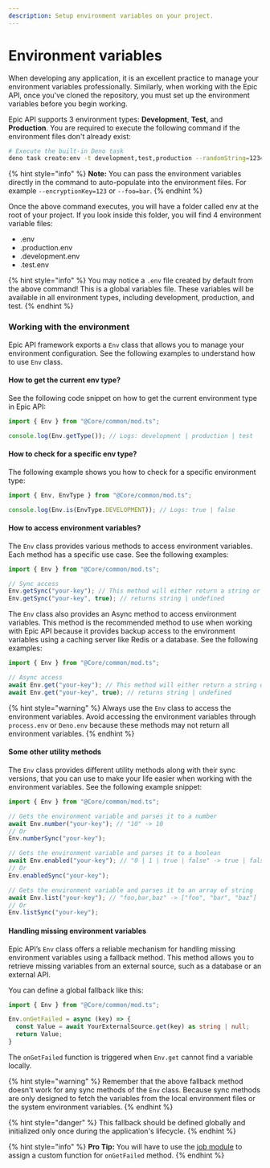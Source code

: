```yaml
---
description: Setup environment variables on your project.
---
```


# Environment variables

When developing any application, it is an excellent practice to manage your environment variables professionally. Similarly, when working with the Epic API, once you've cloned the repository, you must set up the environment variables before you begin working.

Epic API supports 3 environment types: **Development**, **Test,** and **Production**. You are required to execute the following command if the environment files don't already exist:

```bash
# Execute the built-in Deno task
deno task create:env -t development,test,production --randomString=123457890 --dbConnectionString="mongodb://localhost:27017/epic-api"
```

{% hint style="info" %}
**Note:** You can pass the environment variables directly in the command to auto-populate into the environment files. For example `--encryptionKey=123` or `--foo=bar`.
{% endhint %}

Once the above command executes, you will have a folder called env at the root of your project. If you look inside this folder, you will find 4 environment variable files:

* .env
* .production.env
* .development.env
* .test.env

{% hint style="info" %}
You may notice a `.env` file created by default from the above command! This is a global variables file. These variables will be available in all environment types, including development, production, and test.
{% endhint %}

### Working with the environment

Epic API framework exports a `Env` class that allows you to manage your environment configuration. See the following examples to understand how to use `Env` class.

#### How to get the current env type?

See the following code snippet on how to get the current environment type in Epic API:

```typescript
import { Env } from "@Core/common/mod.ts";

console.log(Env.getType()); // Logs: development | production | test
```

#### How to check for a specific env type?

The following example shows you how to check for a specific environment type:

```typescript
import { Env, EnvType } from "@Core/common/mod.ts";

console.log(Env.is(EnvType.DEVELOPMENT)); // Logs: true | false
```

#### How to access environment variables?

The `Env` class provides various methods to access environment variables. Each method has a specific use case. See the following examples:

```typescript
import { Env } from "@Core/common/mod.ts";

// Sync access
Env.getSync("your-key"); // This method will either return a string or throw an error if undefined.
Env.getSync("your-key", true); // returns string | undefined
```

The `Env` class also provides an Async method to access environment variables. This method is the recommended method to use when working with Epic API because it provides backup access to the environment variables using a caching server like Redis or a database. See the following examples:

```typescript
import { Env } from "@Core/common/mod.ts";

// Async access
await Env.get("your-key"); // This method will either return a string or throw an error if undefined.
await Env.get("your-key", true); // returns string | undefined
```

{% hint style="warning" %}
Always use the `Env` class to access the environment variables. Avoid accessing the environment variables through `process.env` or `Deno.env` because these methods may not return all environment variables.
{% endhint %}

#### Some other utility methods

The `Env` class provides different utility methods along with their sync versions, that you can use to make your life easier when working with the environment variables. See the following example snippet:

```typescript
import { Env } from "@Core/common/mod.ts";

// Gets the environment variable and parses it to a number
await Env.number("your-key"); // "10" -> 10
// Or
Env.numberSync("your-key");

// Gets the environment variable and parses it to a boolean
await Env.enabled("your-key"); // "0 | 1 | true | false" -> true | false
// Or
Env.enabledSync("your-key");

// Gets the environment variable and parses it to an array of string
await Env.list("your-key"); // "foo,bar,baz" -> ["foo", "bar", "baz"]
// Or
Env.listSync("your-key");

```

#### Handling missing environment variables

Epic API’s `Env` class offers a reliable mechanism for handling missing environment variables using a fallback method. This method allows you to retrieve missing variables from an external source, such as a database or an external API.

You can define a global fallback like this:

```typescript
import { Env } from "@Core/common/mod.ts";

Env.onGetFailed = async (key) => {
  const Value = await YourExternalSource.get(key) as string | null;
  return Value;
}
```

The `onGetFailed` function is triggered when `Env.get` cannot find a variable locally.

{% hint style="warning" %}
Remember that the above fallback method doesn't work for any sync methods of the `Env` class. Because sync methods are only designed to fetch the variables from the local environment files or the system environment variables.
{% endhint %}

{% hint style="danger" %}
This fallback should be defined globally and initialized only once during the application's lifecycle.
{% endhint %}

{% hint style="info" %}
**Pro Tip:** You will have to use the [job module](overview/jobs.md) to assign a custom function for `onGetFailed` method.
{% endhint %}
